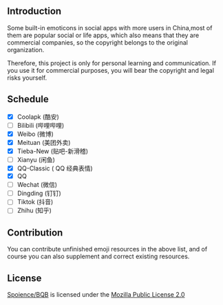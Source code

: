 ## Introduction

Some built-in emoticons in social apps with more users in China,most of them are popular social or life apps, which also means that they are commercial companies, so the copyright belongs to the original organization.

Therefore, this project is only for personal learning and communication. If you use it for commercial purposes, you will bear the copyright and legal risks yourself.

## Schedule

- [x] Coolapk (酷安)
- [ ] Bilibili (哔哩哔哩)
- [x] Weibo (微博)
- [x] Meituan (美团外卖)
- [x] Tieba-New (贴吧-新滑稽)
- [ ] Xianyu (闲鱼)
- [x] QQ-Classic ( QQ 经典表情)
- [x] QQ
- [ ] Wechat (微信)
- [ ] Dingding (钉钉)
- [ ] Tiktok (抖音)
- [ ] Zhihu (知乎)

## Contribution

You can contribute unfinished emoji resources in the above list, and of course you can also supplement and correct existing resources.

## License

[Spoience/BQB](https://github.com/Spoience/BQB) is licensed under the [Mozilla Public License 2.0](https://github.com/Spoience/BQB/blob/master/LICENSE)

